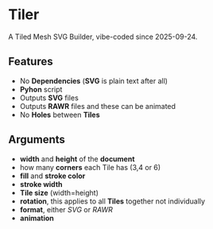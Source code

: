 # Tiler
A Tiled Mesh SVG Builder, vibe-coded since 2025-09-24.

## Features
- No **Dependencies** (**SVG** is plain text after all)
- **Pyhon** script
- Outputs **SVG** files
- Outputs **RAWR** files and these can be animated
- No **Holes** between **Tiles**

## Arguments
- **width** and **height** of the **document**
- how many **corners** each Tile has (3,4 or 6)
- **fill** and **stroke color**
- **stroke width**
- **Tile size** (width=height)
- **rotation**, this applies to all **Tiles** together not individually
- **format**, either *SVG* or *RAWR*
- **animation**
